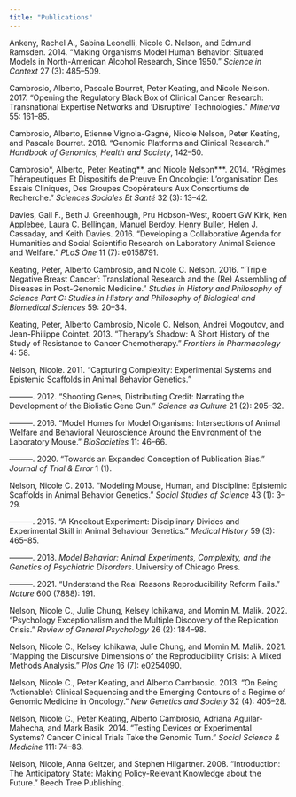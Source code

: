 ```yaml
---
title: "Publications"
---
```


Ankeny, Rachel A., Sabina Leonelli, Nicole C. Nelson, and Edmund
Ramsden. 2014. “Making Organisms Model Human Behavior: Situated Models
in North-American Alcohol Research, Since 1950.” *Science in Context* 27
(3): 485–509.

Cambrosio, Alberto, Pascale Bourret, Peter Keating, and Nicole Nelson.
2017. “Opening the Regulatory Black Box of Clinical Cancer Research:
Transnational Expertise Networks and ‘Disruptive’ Technologies.”
*Minerva* 55: 161–85.

Cambrosio, Alberto, Etienne Vignola-Gagné, Nicole Nelson, Peter Keating,
and Pascale Bourret. 2018. “Genomic Platforms and Clinical Research.”
*Handbook of Genomics, Health and Society*, 142–50.

Cambrosio\*, Alberto, Peter Keating\*\*, and Nicole Nelson\*\*\*. 2014.
“Régimes Thérapeutiques Et Dispositifs de Preuve En Oncologie:
L’organisation Des Essais Cliniques, Des Groupes Coopérateurs Aux
Consortiums de Recherche.” *Sciences Sociales Et Santé* 32 (3): 13–42.

Davies, Gail F., Beth J. Greenhough, Pru Hobson-West, Robert GW Kirk,
Ken Applebee, Laura C. Bellingan, Manuel Berdoy, Henry Buller, Helen J.
Cassaday, and Keith Davies. 2016. “Developing a Collaborative Agenda for
Humanities and Social Scientific Research on Laboratory Animal Science
and Welfare.” *PLoS One* 11 (7): e0158791.

Keating, Peter, Alberto Cambrosio, and Nicole C. Nelson. 2016. “‘Triple
Negative Breast Cancer’: Translational Research and the (Re) Assembling
of Diseases in Post-Genomic Medicine.” *Studies in History and
Philosophy of Science Part C: Studies in History and Philosophy of
Biological and Biomedical Sciences* 59: 20–34.

Keating, Peter, Alberto Cambrosio, Nicole C. Nelson, Andrei Mogoutov,
and Jean-Philippe Cointet. 2013. “Therapy’s Shadow: A Short History of
the Study of Resistance to Cancer Chemotherapy.” *Frontiers in
Pharmacology* 4: 58.

Nelson, Nicole. 2011. “Capturing Complexity: Experimental Systems and
Epistemic Scaffolds in Animal Behavior Genetics.”

———. 2012. “Shooting Genes, Distributing Credit: Narrating the
Development of the Biolistic Gene Gun.” *Science as Culture* 21 (2):
205–32.

———. 2016. “Model Homes for Model Organisms: Intersections of Animal
Welfare and Behavioral Neuroscience Around the Environment of the
Laboratory Mouse.” *BioSocieties* 11: 46–66.

———. 2020. “Towards an Expanded Conception of Publication Bias.”
*Journal of Trial & Error* 1 (1).

Nelson, Nicole C. 2013. “Modeling Mouse, Human, and Discipline:
Epistemic Scaffolds in Animal Behavior Genetics.” *Social Studies of
Science* 43 (1): 3–29.

———. 2015. “A Knockout Experiment: Disciplinary Divides and Experimental
Skill in Animal Behaviour Genetics.” *Medical History* 59 (3): 465–85.

———. 2018. *Model Behavior: Animal Experiments, Complexity, and the
Genetics of Psychiatric Disorders*. University of Chicago Press.

———. 2021. “Understand the Real Reasons Reproducibility Reform Fails.”
*Nature* 600 (7888): 191.

Nelson, Nicole C., Julie Chung, Kelsey Ichikawa, and Momin M. Malik.
2022. “Psychology Exceptionalism and the Multiple Discovery of the
Replication Crisis.” *Review of General Psychology* 26 (2): 184–98.

Nelson, Nicole C., Kelsey Ichikawa, Julie Chung, and Momin M. Malik.
2021. “Mapping the Discursive Dimensions of the Reproducibility Crisis:
A Mixed Methods Analysis.” *Plos One* 16 (7): e0254090.

Nelson, Nicole C., Peter Keating, and Alberto Cambrosio. 2013. “On Being
‘Actionable’: Clinical Sequencing and the Emerging Contours of a Regime
of Genomic Medicine in Oncology.” *New Genetics and Society* 32 (4):
405–28.

Nelson, Nicole C., Peter Keating, Alberto Cambrosio, Adriana
Aguilar-Mahecha, and Mark Basik. 2014. “Testing Devices or Experimental
Systems? Cancer Clinical Trials Take the Genomic Turn.” *Social Science
& Medicine* 111: 74–83.

Nelson, Nicole, Anna Geltzer, and Stephen Hilgartner. 2008.
“Introduction: The Anticipatory State: Making Policy-Relevant Knowledge
about the Future.” Beech Tree Publishing.
